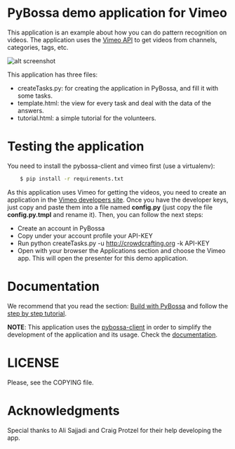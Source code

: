 PyBossa demo application for Vimeo 
==================================

This application is an example about how you can do pattern recognition on
videos. The application uses the [Vimeo API](https://developer.vimeo.com/) to
get videos from channels, categories, tags, etc.

![alt screenshot](http://i.imgur.com/qSyO3fZ.png)

This application has three files:

*  createTasks.py: for creating the application in PyBossa, and fill it with some tasks.
*  template.html: the view for every task and deal with the data of the answers.
*  tutorial.html: a simple tutorial for the volunteers.


Testing the application
=======================

You need to install the pybossa-client and vimeo first (use a virtualenv):

```bash
    $ pip install -r requirements.txt
```

As this application uses Vimeo for getting the videos, you need to create an
application in the [Vimeo developers site](https://developer.vimeo.com/). Once
you have the developer keys, just copy and paste them into a file named
**config.py** (just copy the file **config.py.tmpl** and rename it). Then, you 
can follow the next steps:

*  Create an account in PyBossa
*  Copy under your account profile your API-KEY
*  Run python createTasks.py -u http://crowdcrafting.org -k API-KEY
*  Open with your browser the Applications section and choose the Vimeo app. This will open the presenter for this demo application.

Documentation
=============

We recommend that you read the section: [Build with PyBossa](http://docs.pybossa.com/en/latest/build_with_pybossa.html) and follow the [step by step tutorial](http://docs.pybossa.com/en/latest/user/tutorial.html).

**NOTE**: This application uses the [pybossa-client](https://pypi.python.org/pypi/pybossa-client) in order to simplify the development of the application and its usage. Check the [documentation](http://pythonhosted.org/pybossa-client/).


LICENSE
=======

Please, see the COPYING file.


Acknowledgments
===============
Special thanks to Ali Sajjadi and Craig Protzel for their help developing the
app.

